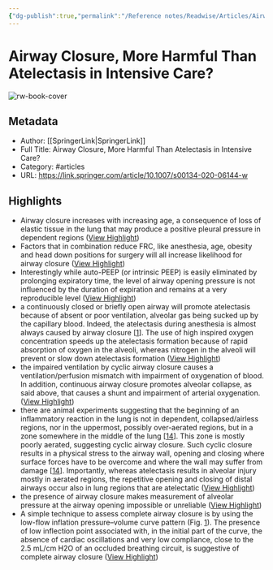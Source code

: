 ```yaml
---
{"dg-publish":true,"permalink":"/Reference notes/Readwise/Articles/Airway Closure, More Harmful Than Atelectasis in Intensive Care/"}
---
```


# Airway Closure, More Harmful Than Atelectasis in Intensive Care?

![rw-book-cover](https://media.springernature.com/w200/springer-static/cover/journal/134.jpg)

## Metadata
- Author: [[SpringerLink\|SpringerLink]]
- Full Title: Airway Closure, More Harmful Than Atelectasis in Intensive Care?
- Category: #articles
- URL: https://link.springer.com/article/10.1007/s00134-020-06144-w

## Highlights
- Airway closure increases with increasing age, a consequence of loss of elastic tissue in the lung that may produce a positive pleural pressure in dependent regions ([View Highlight](https://read.readwise.io/read/01gswye9npxkndaasqm9pz4pt8))
- Factors that in combination reduce FRC, like anesthesia, age, obesity and head down positions for surgery will all increase likelihood for airway closure ([View Highlight](https://read.readwise.io/read/01gswyf6ec1qbg0s5acjjrx6c4))
- Interestingly while auto-PEEP (or intrinsic PEEP) is easily eliminated by prolonging expiratory time, the level of airway opening pressure is not influenced by the duration of expiration and remains at a very reproducible level ([View Highlight](https://read.readwise.io/read/01gswyp93a982v7fkf1bjhrebf))
- a continuously closed or briefly open airway will promote atelectasis because of absent or poor ventilation, alveolar gas being sucked up by the capillary blood. Indeed, the atelectasis during anesthesia is almost always caused by airway closure [[1](https://link.springer.com/article/10.1007/s00134-020-06144-w#ref-CR1)]. The use of high inspired oxygen concentration speeds up the atelectasis formation because of rapid absorption of oxygen in the alveoli, whereas nitrogen in the alveoli will prevent or slow down atelectasis formation ([View Highlight](https://read.readwise.io/read/01gswyr4e35egk3je86adm6z3r))
- the impaired ventilation by cyclic airway closure causes a ventilation/perfusion mismatch with impairment of oxygenation of blood. In addition, continuous airway closure promotes alveolar collapse, as said above, that causes a shunt and impairment of arterial oxygenation. ([View Highlight](https://read.readwise.io/read/01gswytswz4mwtdmbrznrdq0gh))
- there are animal experiments suggesting that the beginning of an inflammatory reaction in the lung is not in dependent, collapsed/airless regions, nor in the uppermost, possibly over-aerated regions, but in a zone somewhere in the middle of the lung [[14](https://link.springer.com/article/10.1007/s00134-020-06144-w#ref-CR14)]. This zone is mostly poorly aerated, suggesting cyclic airway closure. Such cyclic closure results in a physical stress to the airway wall, opening and closing where surface forces have to be overcome and where the wall may suffer from damage [[14](https://link.springer.com/article/10.1007/s00134-020-06144-w#ref-CR14)]. Importantly, whereas atelectasis results in alveolar injury mostly in aerated regions, the repetitive opening and closing of distal airways occur also in lung regions that are atelectatic ([View Highlight](https://read.readwise.io/read/01gsx9gjmzps902m7wnsys8j0t))
- the presence of airway closure makes measurement of alveolar pressure at the airway opening impossible or unreliable ([View Highlight](https://read.readwise.io/read/01gsx9hfk1mccpj0n2jk587s96))
- A simple technique to assess complete airway closure is by using the low-flow inflation pressure–volume curve pattern (Fig. [1](https://link.springer.com/article/10.1007/s00134-020-06144-w#Fig1)). The presence of low inflection point associated with, in the initial part of the curve, the absence of cardiac oscillations and very low compliance, close to the 2.5 mL/cm H2O of an occluded breathing circuit, is suggestive of complete airway closure ([View Highlight](https://read.readwise.io/read/01gsx9jntpyqg1cmqw3em4fdwp))
